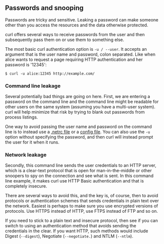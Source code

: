 ## Passwords and snooping

Passwords are tricky and sensitive. Leaking a password can make someone other
than you access the resources and the data otherwise protected.

curl offers several ways to receive passwords from the user and then
subsequently pass them on or use them to something else.

The most basic curl authentication option is `-u / --user`. It accepts an
argument that is the user name and password, colon separated. Like when alice
wants to request a page requiring HTTP authentication and her password is
'12345':

    $ curl -u alice:12345 http://example.com/

### Command line leakage

Several potentially bad things are going on here. First, we are entering a
password on the command line and the command line might be readable for other
users on the same system (assuming you have a multi-user system). curl
will help minimize that risk by trying to blank out passwords from process
listings.

One way to avoid passing the user name and password on the command line is to
instead use a [.netrc file](usingcurl-netrc.md) or a [config
file](cmdline-configfile.md). You can also use the `-u` option without
specifying the password, and then curl will instead prompt the user for it
when it runs.

### Network leakage

Secondly, this command line sends the user credentials to an HTTP server,
which is a clear-text protocol that is open for man-in-the-middle or other
snoopers to spy on the connection and see what is sent. In this command line
example, it makes curl use HTTP Basic authentication and that is completely
insecure.

There are several ways to avoid this, and the key is, of course, then to avoid
protocols or authentication schemes that sends credentials in plain text over
the network. Easiest is perhaps to make sure you use encrypted versions of
protocols. Use HTTPS instead of HTTP, use FTPS instead of FTP and so on.

If you need to stick to a plain text and insecure protocol, then see if you
can switch to using an authentication method that avoids sending the
credentials in the clear. If you want HTTP, such methods would include Digest
(`--digest`), Negotiate (`--negotiate.`) and NTLM (`--ntlm`).
